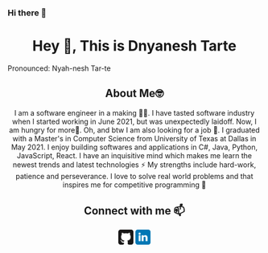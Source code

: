 ### Hi there 👋

<h1 align='center'>Hey 👋, This is Dnyanesh Tarte</h1>
<p align='left'>Pronounced: Nyah-nesh Tar-te</p>
<p align = 'center'> 
 <a href = https://www.linkedin.com/in/tartednyanesh target='blank'<img src=https://github.com/edent/SuperTinyIcons/blob/master/images/svg/linkedin.svg height='20' weight='20'></a></p>
<h2 align='center'>About Me🤓</h2>
<p align='center'>I am a software engineer in a making 👷‍♂️. I have tasted software industry when I started working in June 2021, but was unexpectedly laidoff. Now, I am hungry for more🥘. Oh, and btw I am also looking for a job 🍞.
I graduated with a Master's in Computer Science from University of Texas at Dallas in May 2021. I enjoy building softwares and applications in C#,
Java, Python, JavaScript, React. I have an inquisitive mind which makes me learn the newest trends and latest technologies ⚡ My strengths include hard-work, patience and perseverance. I love to solve real world problems and that inspires me for competitive programming 💬</p><h2 align='center'>Connect with me  📫 </h2>
<p align = 'center'> 
 <a href = https://github.com/DnyaneshT target='blank'> <img src=https://github.com/edent/SuperTinyIcons/blob/master/images/svg/github.svg height='30' weight='30'/></a>
<a href = https://www.linkedin.com/in/tartednyanesh target='blank'> <img src=https://github.com/edent/SuperTinyIcons/blob/master/images/svg/linkedin.svg height='30' weight='30'/></a> 


<!--
**DnyaneshT/DnyaneshT** is a ✨ _special_ ✨ repository because its `README.md` (this file) appears on your GitHub profile.

Here are some ideas to get you started:

- 🔭 I’m currently working on ...
- 🌱 I’m currently learning ...
- 👯 I’m looking to collaborate on ...
- 🤔 I’m looking for help with ...
- 💬 Ask me about ...
- 📫 How to reach me: ...
- 😄 Pronouns: ...
- ⚡ Fun fact: ...
-->
